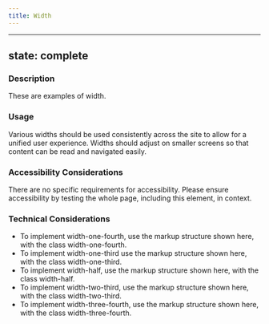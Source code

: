 ```yaml
---
title: Width
---
```


---
state: complete
---

### Description
These are examples of width.

### Usage
Various widths should be used consistently across the site to allow for a unified user experience. Widths should adjust on smaller screens so that content can be read and navigated easily.

### Accessibility Considerations
There are no specific requirements for accessibility. Please ensure accessibility by testing the whole page, including this element, in context.

<!-- ### SEO Considerations
This section is left intentionally blank and is for future consideration. -->

### Technical Considerations
* To implement width-one-fourth, use the markup structure shown here, with the class width-one-fourth.
* To implement width-one-third use the markup structure shown here, with the class width-one-third.
* To implement width-half, use the markup structure shown here, with the class width-half.
* To implement width-two-third, use the markup structure shown here, with the class width-two-third.
* To implement width-three-fourth, use the markup structure shown here, with the class width-three-fourth.
